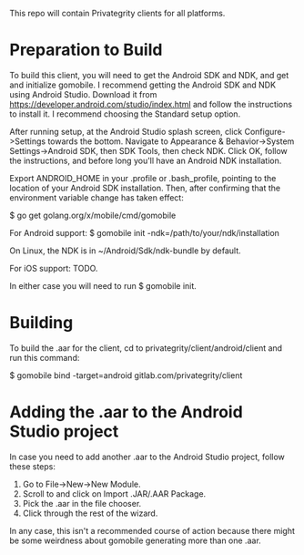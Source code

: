 This repo will contain Privategrity clients for all platforms.

Preparation to Build
==

To build this client, you will need to get the Android SDK and NDK, and get and
initialize gomobile. I recommend getting the Android SDK and NDK using Android
Studio. Download it from https://developer.android.com/studio/index.html and
follow the instructions to install it. I recommend choosing the Standard setup
option.

After running setup, at the Android Studio splash screen, click
Configure-\>Settings towards the bottom. Navigate to Appearance &
Behavior-\>System Settings-\>Android SDK, then SDK Tools, then check NDK. Click
OK, follow the instructions, and before long you'll have an Android NDK
installation.

Export ANDROID\_HOME in your .profile or .bash\_profile, pointing to the
location of your Android SDK installation. Then, after confirming that the
environment variable change has taken effect:

 $ go get golang.org/x/mobile/cmd/gomobile
 
For Android support:
 $ gomobile init -ndk=/path/to/your/ndk/installation

On Linux, the NDK is in ~/Android/Sdk/ndk-bundle by default.

For iOS support: TODO.

In either case you will need to run $ gomobile init.

Building
==

To build the .aar for the client, cd to privategrity/client/android/client and
run this command:

$ gomobile bind -target=android gitlab.com/privategrity/client

Adding the .aar to the Android Studio project
==

In case you need to add another .aar to the Android Studio project, follow
these steps:

1. Go to File-\>New-\>New Module.
1. Scroll to and click on Import .JAR/.AAR Package.
1. Pick the .aar in the file chooser.
1. Click through the rest of the wizard.

In any case, this isn't a recommended course of action because there might be
some weirdness about gomobile generating more than one .aar.

